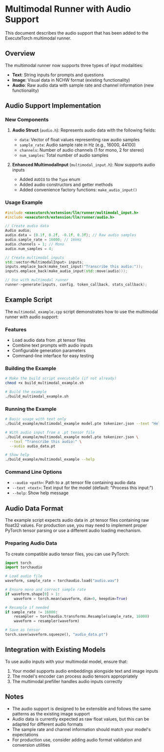 # Multimodal Runner with Audio Support

This document describes the audio support that has been added to the ExecuteTorch multimodal runner.

## Overview

The multimodal runner now supports three types of input modalities:
- **Text**: String inputs for prompts and questions
- **Image**: Visual data in NCHW format (existing functionality)
- **Audio**: Raw audio data with sample rate and channel information (new functionality)

## Audio Support Implementation

### New Components

1. **Audio Struct** (`audio.h`): Represents audio data with the following fields:
   - `data`: Vector of float values representing raw audio samples
   - `sample_rate`: Audio sample rate in Hz (e.g., 16000, 44100)
   - `channels`: Number of audio channels (1 for mono, 2 for stereo)
   - `num_samples`: Total number of audio samples

2. **Enhanced MultimodalInput** (`multimodal_input.h`): Now supports audio inputs
   - Added `AUDIO` to the `Type` enum
   - Added audio constructors and getter methods
   - Added convenience factory functions: `make_audio_input()`

### Usage Example

```cpp
#include <executorch/extension/llm/runner/multimodal_input.h>
#include <executorch/extension/llm/runner/audio.h>

// Create audio data
Audio audio;
audio.data = {0.1f, 0.2f, -0.1f, 0.3f}; // Raw audio samples
audio.sample_rate = 16000; // 16kHz
audio.channels = 1; // Mono
audio.num_samples = 4;

// Create multimodal inputs
std::vector<MultimodalInput> inputs;
inputs.emplace_back(make_text_input("Transcribe this audio:"));
inputs.emplace_back(make_audio_input(std::move(audio)));

// Use with multimodal runner
runner->generate(inputs, config, token_callback, stats_callback);
```

## Example Script

The `multimodal_example.cpp` script demonstrates how to use the multimodal runner with audio support:

### Features
- Load audio data from .pt tensor files
- Combine text prompts with audio inputs
- Configurable generation parameters
- Command-line interface for easy testing

### Building the Example

```bash
# Make the build script executable (if not already)
chmod +x build_multimodal_example.sh

# Build the example
./build_multimodal_example.sh
```

### Running the Example

```bash
# Basic usage with text only
./build_example/multimodal_example model.pte tokenizer.json --text "Hello, world!"

# With audio input from a .pt tensor file
./build_example/multimodal_example model.pte tokenizer.json \
  --text "Transcribe this audio:" \
  --audio audio_data.pt

# Show help
./build_example/multimodal_example --help
```

### Command Line Options

- `--audio <path>`: Path to a .pt tensor file containing audio data
- `--text <text>`: Text input for the model (default: "Process this input:")
- `--help`: Show help message

## Audio Data Format

The example script expects audio data in .pt tensor files containing raw float32 values. For production use, you may need to implement proper PyTorch tensor parsing or use a different audio loading mechanism.

### Preparing Audio Data

To create compatible audio tensor files, you can use PyTorch:

```python
import torch
import torchaudio

# Load audio file
waveform, sample_rate = torchaudio.load("audio.wav")

# Ensure mono and correct sample rate
if waveform.shape[0] > 1:
    waveform = torch.mean(waveform, dim=0, keepdim=True)

# Resample if needed
if sample_rate != 16000:
    resampler = torchaudio.transforms.Resample(sample_rate, 16000)
    waveform = resampler(waveform)

# Save as tensor
torch.save(waveform.squeeze(), "audio_data.pt")
```

## Integration with Existing Models

To use audio inputs with your multimodal model, ensure that:

1. Your model supports audio embeddings alongside text and image inputs
2. The model's encoder can process audio tensors appropriately
3. The multimodal prefiller handles audio inputs correctly

## Notes

- The audio support is designed to be extensible and follows the same patterns as the existing image support
- Audio data is currently expected as raw float values, but this can be adapted for different audio formats
- The sample rate and channel information should match your model's expectations
- For production use, consider adding audio format validation and conversion utilities